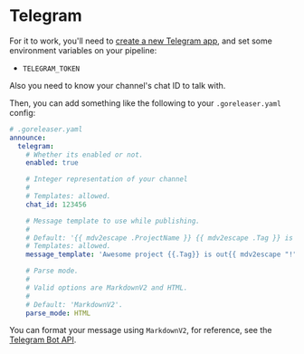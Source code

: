 # Telegram

For it to work, you'll need to
[create a new Telegram app](https://core.telegram.org/bots), and set
some environment variables on your pipeline:

- `TELEGRAM_TOKEN`

Also you need to know your channel's chat ID to talk with.

Then, you can add something like the following to your `.goreleaser.yaml`
config:

```yaml
# .goreleaser.yaml
announce:
  telegram:
    # Whether its enabled or not.
    enabled: true

    # Integer representation of your channel
    #
    # Templates: allowed.
    chat_id: 123456

    # Message template to use while publishing.
    #
    # Default: '{{ mdv2escape .ProjectName }} {{ mdv2escape .Tag }} is out{{ mdv2escape "!" }} Check it out at {{ mdv2escape .ReleaseURL }}'.
    # Templates: allowed.
    message_template: 'Awesome project {{.Tag}} is out{{ mdv2escape "!" }}'

    # Parse mode.
    #
    # Valid options are MarkdownV2 and HTML.
    #
    # Default: 'MarkdownV2'.
    parse_mode: HTML
```

You can format your message using `MarkdownV2`, for reference, see the
[Telegram Bot API](https://core.telegram.org/bots/api#markdownv2-style).

<!-- md:templates -->
